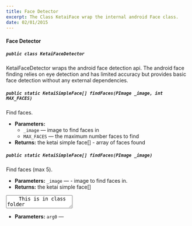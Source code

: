 ```yaml
---
title: Face Detector
excerpt: The Class KetaiFace wrap the internal android Face class.
date: 02/01/2015
---
```

#### Face Detector

##### `public class KetaiFaceDetector`

KetaiFaceDetector wraps the android face detection api. The android face finding relies on eye detection and has limited accuracy but provides basic face detection without any external dependencies.

##### `public static KetaiSimpleFace[] findFaces(PImage _image, int MAX_FACES)`

Find faces.

 * **Parameters:**
   * `_image` — image to find faces in
   * `MAX_FACES` — the maximum number faces to find
 * **Returns:** the ketai simple face[] - array of faces found

##### `public static KetaiSimpleFace[] findFaces(PImage _image)`

Find faces (max 5).

 * **Parameters:** `_image` — - image to find faces in.
 * **Returns:** the ketai simple face[]

<textarea id="code" class="codesnippet">
	This is in class folder

	import ketai.sensors.*;

	KetaiSensor sensor;
	float accelerometerX, accelerometerY, accelerometerZ;

	void setup()
	{
	  sensor = new KetaiSensor(this);
	  sensor.start();
	  orientation(LANDSCAPE);
	  textAlign(CENTER, CENTER);
	  textSize(36);
	}

	void draw()
	{
	  background(78, 93, 75);
	  text("Accelerometer: \n" + 
	    "x: " + nfp(accelerometerX, 1, 3) + "\n" +
	    "y: " + nfp(accelerometerY, 1, 3) + "\n" +
	    "z: " + nfp(accelerometerZ, 1, 3), 0, 0, width, height);
	}

	void onAccelerometerEvent(float x, float y, float z)
	{
	  accelerometerX = x;
	  accelerometerY = y;
	  accelerometerZ = z;
	}
	This is in class folder

	import ketai.sensors.*;

	KetaiSensor sensor;
	float accelerometerX, accelerometerY, accelerometerZ;

	void setup()
	{
	  sensor = new KetaiSensor(this);
	  sensor.start();
	  orientation(LANDSCAPE);
	  textAlign(CENTER, CENTER);
	  textSize(36);
	}

	void draw()
	{
	  background(78, 93, 75);
	  text("Accelerometer: \n" + 
	    "x: " + nfp(accelerometerX, 1, 3) + "\n" +
	    "y: " + nfp(accelerometerY, 1, 3) + "\n" +
	    "z: " + nfp(accelerometerZ, 1, 3), 0, 0, width, height);
	}

	void onAccelerometerEvent(float x, float y, float z)
	{
	  accelerometerX = x;
	  accelerometerY = y;
	  accelerometerZ = z;
	}
	This is in class folder

	import ketai.sensors.*;

	KetaiSensor sensor;
	float accelerometerX, accelerometerY, accelerometerZ;

	void setup()
	{
	  sensor = new KetaiSensor(this);
	  sensor.start();
	  orientation(LANDSCAPE);
	  textAlign(CENTER, CENTER);
	  textSize(36);
	}

	void draw()
	{
	  background(78, 93, 75);
	  text("Accelerometer: \n" + 
	    "x: " + nfp(accelerometerX, 1, 3) + "\n" +
	    "y: " + nfp(accelerometerY, 1, 3) + "\n" +
	    "z: " + nfp(accelerometerZ, 1, 3), 0, 0, width, height);
	}

	void onAccelerometerEvent(float x, float y, float z)
	{
	  accelerometerX = x;
	  accelerometerY = y;
	  accelerometerZ = z;
	}
	This is in class folder

	import ketai.sensors.*;

	KetaiSensor sensor;
	float accelerometerX, accelerometerY, accelerometerZ;

	void setup()
	{
	  sensor = new KetaiSensor(this);
	  sensor.start();
	  orientation(LANDSCAPE);
	  textAlign(CENTER, CENTER);
	  textSize(36);
	}

	void draw()
	{
	  background(78, 93, 75);
	  text("Accelerometer: \n" + 
	    "x: " + nfp(accelerometerX, 1, 3) + "\n" +
	    "y: " + nfp(accelerometerY, 1, 3) + "\n" +
	    "z: " + nfp(accelerometerZ, 1, 3), 0, 0, width, height);
	}

	void onAccelerometerEvent(float x, float y, float z)
	{
	  accelerometerX = x;
	  accelerometerY = y;
	  accelerometerZ = z;
	}
	This is in class folder

	import ketai.sensors.*;

	KetaiSensor sensor;
	float accelerometerX, accelerometerY, accelerometerZ;

	void setup()
	{
	  sensor = new KetaiSensor(this);
	  sensor.start();
	  orientation(LANDSCAPE);
	  textAlign(CENTER, CENTER);
	  textSize(36);
	}

	void draw()
	{
	  background(78, 93, 75);
	  text("Accelerometer: \n" + 
	    "x: " + nfp(accelerometerX, 1, 3) + "\n" +
	    "y: " + nfp(accelerometerY, 1, 3) + "\n" +
	    "z: " + nfp(accelerometerZ, 1, 3), 0, 0, width, height);
	}

	void onAccelerometerEvent(float x, float y, float z)
	{
	  accelerometerX = x;
	  accelerometerY = y;
	  accelerometerZ = z;
	}
	This is in class folder

	import ketai.sensors.*;

	KetaiSensor sensor;
	float accelerometerX, accelerometerY, accelerometerZ;

	void setup()
	{
	  sensor = new KetaiSensor(this);
	  sensor.start();
	  orientation(LANDSCAPE);
	  textAlign(CENTER, CENTER);
	  textSize(36);
	}

	void draw()
	{
	  background(78, 93, 75);
	  text("Accelerometer: \n" + 
	    "x: " + nfp(accelerometerX, 1, 3) + "\n" +
	    "y: " + nfp(accelerometerY, 1, 3) + "\n" +
	    "z: " + nfp(accelerometerZ, 1, 3), 0, 0, width, height);
	}

	void onAccelerometerEvent(float x, float y, float z)
	{
	  accelerometerX = x;
	  accelerometerY = y;
	  accelerometerZ = z;
	}
	This is in class folder

	import ketai.sensors.*;

	KetaiSensor sensor;
	float accelerometerX, accelerometerY, accelerometerZ;

	void setup()
	{
	  sensor = new KetaiSensor(this);
	  sensor.start();
	  orientation(LANDSCAPE);
	  textAlign(CENTER, CENTER);
	  textSize(36);
	}

	void draw()
	{
	  background(78, 93, 75);
	  text("Accelerometer: \n" + 
	    "x: " + nfp(accelerometerX, 1, 3) + "\n" +
	    "y: " + nfp(accelerometerY, 1, 3) + "\n" +
	    "z: " + nfp(accelerometerZ, 1, 3), 0, 0, width, height);
	}

	void onAccelerometerEvent(float x, float y, float z)
	{
	  accelerometerX = x;
	  accelerometerY = y;
	  accelerometerZ = z;
	}
</textarea>
 * **Parameters:** `arg0` — 

